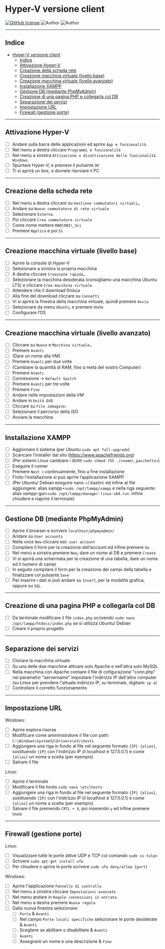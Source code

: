 # Hyper-V versione client

[![GitHub license](https://img.shields.io/badge/license-GNU-green?style=flat)](https://github.com/CastellaniDavide/cpp-webservice/blob/master/LICENSE)
![Author](https://img.shields.io/badge/author-Bellamoli%20Riccardo-green?style=flat) 
![Author](https://img.shields.io/badge/author-Castellani%20Davide-green?style=flat) 

---

## Indice

- [Hyper-V versione client](#hyper-v-versione-client)
  - [Indice](#indices)
  - [Attivazione Hyper-V](#attivazione-hyper-v)
  - [Creazione della scheda rete](#creazione-della-scheda-rete)
  - [Creazione macchina virtuale (livello base)](#creazione-macchina-virtuale-livello-base)
  - [Creazione macchina virtuale (livello avanzato)](#creazione-macchina-virtuale-livello-avanzato)
  - [Installazione XAMPP](#installazione-xampp)
  - [Gestione DB (mediante PhpMyAdmin)](#gestione-db-mediante-phpmyadmin)
  - [Creazione di una pagina PHP e collegarla col DB](#creazione-di-una-pagina-php-e-collegarla-col-db)
  - [Separazione dei servizi](#separazione-dei-servizi)
  - [Impostazione URL](#impostazione-url)
  - [Firewall (gestione porte)](#firewall-gestione-porte)

---

## Attivazione Hyper-V

- [ ] Andare sulla barra delle applicazioni ed aprire `App e funzionalità`
- [ ] Nel menu a destra cliccare `Programmi e funzionalità`
- [ ] Nel menu a sinistra `Attivazione o disattivazione delle funzionalità Windows`
- [ ] Spuntare Hyper-V, e premere il pulsante `OK`
- [ ] Ti si aprirà un box, e dovrete riavviare il PC

---

## Creazione della scheda rete

- [ ] Nel menu a destra cliccare su `Gestione commutatori virtuali…`
- [ ] Andare su `Nuovo commutatore di rete virtuale`
- [ ] Selezionare `Esterna`
- [ ] Poi cliccare `Crea commutatore virtuale`
- [ ] Come nome mettere `MARCONI\_5ci`
- [ ] Premere `Applica` e poi `Sì`

---

## Creazione macchina virtuale (livello base)

- [ ] Aprire la console di Hyper-V
- [ ] Selezionare a sinistra la propria macchina 
- [ ] A destra cliccare `Creazione rapida…`
- [ ] Selezionare la macchina desiderata (consigliamo una macchina Ubuntu LTS) e cliccare `Crea macchina virtuale`
- [ ] Attendere che il download finisca
- [ ] Alla fine del download cliccare su `Connetti`
- [ ] Vi si aprirà la finestra della macchina virtuale, quindi premere `Avvia`
- [ ] Selezionare da menu `Ubuntu`, e premere invio
- [ ] Configurare l’OS

---

## Creazione macchina virtuale (livello avanzato)

- [ ] Cliccare su `Nuovo` e `Macchina virtuale…`
- [ ] Premere `Avanti`
- [ ] (Dare un nome alla VM)
- [ ] Premere `Avanti` per due volte
- [ ] (Cambiare la quantità di RAM, fino a metà del vostro Computer)
- [ ] Premere `Avanti`
- [ ] Connessione → `Default Switch`
- [ ] Premere `Avanti` per tre volte
- [ ] Premere `Fine`
- [ ] Andare nelle impostazioni della VM
- [ ] Andare in `Unità DVD`
- [ ] Cliccare su `File immagine:`
- [ ] Selezionare il percorso della ISO
- [ ] Avviare la macchina

---

## Installazione XAMPP

- [ ] Aggiornare il sistema (per Ubuntu `sudo apt full-upgrade`)
- [ ] Scaricare l’installer dal sito (<https://www.apachefriends.org>)
- [ ] (Per sistemi Linux cambiare i diritti `sudo chmod 755 ./<nome\_pacchetto>`)
- [ ] Eseguire il runner
- [ ] Premere `Next >` continuamente, fino a fine installazione
- [ ] Finito l’installazione si può aprire l’applicazione XAMPP
- [ ] (Per Ubuntu/ Debian eseguire nano ~/.bashrc ed infine al file aggiungere: alias xampp=`sudo /opt/lampp/xampp` e nella riga seguente: alias xampp-gui=`sudo /opt/lampp/manager-linux-x64.run`. Infine chiudere e riaprire il terminale)

---

## Gestione DB (mediante PhpMyAdmin)

- [ ] Aprire il browser e scrivere `localhost/phpmyadmin/`
- [ ] Andare su `User accounts`
- [ ] Nella voce `New` cliccare `Add user account`
- [ ] Compilare il form per la creazione dell’account ed infine premere `Go`
- [ ] Nel menù a sinistra premere `New`, dare un nome al DB e premere `Create`
- [ ] Vi si aprirà una schermata per la creazione di una tabella, dare un nome ed il numero di campi
- [ ] In seguito compilare il form per la creazione dei campi della tabella e finalizzare col pulsante `Save`
- [ ] Per inserire i dati si può andare su `Insert`, per la modalità grafica, oppure su `SQL`

---

## Creazione di una pagina PHP e collegarla col DB

- [ ] Da terminale modificare il file `index.php` scrivendo `sudo nano /opt/lampp/htdocs/index.php` se si utilizza Ubuntu/ Debian
- [ ] Creare il proprio progetto

---

## Separazione dei servizi

- [ ] Clonare la macchina virtuale
- [ ] Su una delle due macchine attivare solo Apache e nell'altra solo MySQL
- [ ] Nella macchina con Apache comiare il file di cofigurazione "conn.php" nel parametro "servername" impostare l'indirizzo IP dell'altro computer (su Linux per prendere l'attuale indirizzo IP, su terminale, digitare: `ip a`)
- [ ] Controllare il corretto funzionamento 

---

## Impostazione URL

Windows:

- [ ] Aprire esplora risorse
- [ ] Modificare come amministratore il file con path: `C:\Windows\System32\Drivers\etc\hosts`
- [ ] Aggiungere una riga in fondo al file nel seguente formato `{IP} {alias}`, sostituendo `{IP}` con l'indirizzo IP (il localhost è 127.0.0.1) e come `{alias}` un nome a scelta (per esempio)
- [ ] Salvare il file

Linux:

- [ ] Aprire il terminale
- [ ] Modificare il file hosts `sudo nano \etc\hosts`
- [ ] Aggiungere una riga in fondo al file nel seguente formato `{IP} {alias}`, sostituendo `{IP}` con l'indirizzo IP (il localhost è 127.0.0.1) e come `{alias}` un nome a scelta (per esempio)
- [ ] Salvare il file premendo `CRTL + X`, poi inserendo `y` ed infine premere invio

---

## Firewall (gestione porte)

Linux:

- [ ] Visualizzare tutte le porte attive UDP e TCP col comando `sudo ss-tulpn`
- [ ] Scrivere `sudo apt-get install ufw`
- [ ] Per chiudere o aprire le porte scrivere `sudo ufw deny/allow {port}`

Windows:

- [ ] Aprire l'applicazione `Pannello di controllo`
- [ ] Nel menu a sinistra cliccare `Impostazioni avanzate`
- [ ] Nel menu andare in `Regole connessioni in entrata`
- [ ] Nel menu a destra premere `Nuova regola`
- [ ] Dalla nuova finestra selezionare:
  - [ ] `Porta` & `Avanti`
  - [ ] Nel campo `Porte locali specifiche` selezionare le porte desiderate & `Avanti`
  - [ ] Scegliere se abilitare o disabilitare & `Avanti`
  - [ ] `Avanti`
  - [ ] Assegnare un nome e una descrizione & `Fine`
